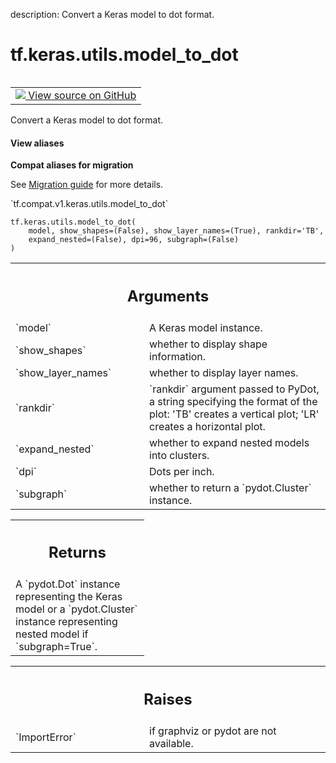 description: Convert a Keras model to dot format.

<div itemscope itemtype="http://developers.google.com/ReferenceObject">
<meta itemprop="name" content="tf.keras.utils.model_to_dot" />
<meta itemprop="path" content="Stable" />
</div>

# tf.keras.utils.model_to_dot

<!-- Insert buttons and diff -->

<table class="tfo-notebook-buttons tfo-api nocontent" align="left">
<td>
  <a target="_blank" href="https://github.com/tensorflow/tensorflow/blob/r2.2/tensorflow/python/keras/utils/vis_utils.py#L68-L249">
    <img src="https://www.tensorflow.org/images/GitHub-Mark-32px.png" />
    View source on GitHub
  </a>
</td>
</table>



Convert a Keras model to dot format.

<section class="expandable">
  <h4 class="showalways">View aliases</h4>
  <p>
<b>Compat aliases for migration</b>
<p>See
<a href="https://www.tensorflow.org/guide/migrate">Migration guide</a> for
more details.</p>
<p>`tf.compat.v1.keras.utils.model_to_dot`</p>
</p>
</section>

<pre class="devsite-click-to-copy prettyprint lang-py tfo-signature-link">
<code>tf.keras.utils.model_to_dot(
    model, show_shapes=(False), show_layer_names=(True), rankdir='TB',
    expand_nested=(False), dpi=96, subgraph=(False)
)
</code></pre>



<!-- Placeholder for "Used in" -->


<!-- Tabular view -->
 <table class="responsive fixed orange">
<colgroup><col width="214px"><col></colgroup>
<tr><th colspan="2"><h2 class="add-link">Arguments</h2></th></tr>

<tr>
<td>
`model`
</td>
<td>
A Keras model instance.
</td>
</tr><tr>
<td>
`show_shapes`
</td>
<td>
whether to display shape information.
</td>
</tr><tr>
<td>
`show_layer_names`
</td>
<td>
whether to display layer names.
</td>
</tr><tr>
<td>
`rankdir`
</td>
<td>
`rankdir` argument passed to PyDot,
a string specifying the format of the plot:
'TB' creates a vertical plot;
'LR' creates a horizontal plot.
</td>
</tr><tr>
<td>
`expand_nested`
</td>
<td>
whether to expand nested models into clusters.
</td>
</tr><tr>
<td>
`dpi`
</td>
<td>
Dots per inch.
</td>
</tr><tr>
<td>
`subgraph`
</td>
<td>
whether to return a `pydot.Cluster` instance.
</td>
</tr>
</table>



<!-- Tabular view -->
 <table class="responsive fixed orange">
<colgroup><col width="214px"><col></colgroup>
<tr><th colspan="2"><h2 class="add-link">Returns</h2></th></tr>
<tr class="alt">
<td colspan="2">
A `pydot.Dot` instance representing the Keras model or
a `pydot.Cluster` instance representing nested model if
`subgraph=True`.
</td>
</tr>

</table>



<!-- Tabular view -->
 <table class="responsive fixed orange">
<colgroup><col width="214px"><col></colgroup>
<tr><th colspan="2"><h2 class="add-link">Raises</h2></th></tr>

<tr>
<td>
`ImportError`
</td>
<td>
if graphviz or pydot are not available.
</td>
</tr>
</table>

